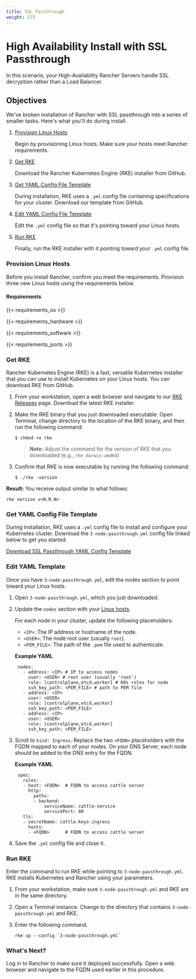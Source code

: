 ```yaml
---
title: SSL Passthrough
weight: 275
---
```

# High Availability Install with SSL Passthrough

In this scenario, your High-Availability Rancher Servers handle SSL decryption rather than a Load Balancer.

## Objectives

We've broken installation of Rancher with SSL passthrough into a series of smaller tasks. Here's what you'll do during install.

1. [Provision Linux Hosts](#provision-linux-hosts)

	Begin by provisioning Linux hosts. Make sure your hosts meet Rancher requirements.

2. [Get RKE](#get-rke)

	Download the Rancher Kubernetes Engine (RKE) installer from GitHub.

3. [Get YAML Config File Template](#get-yaml-template)

	During installation, RKE uses a `.yml` config file containing specifications for your cluster. Download our template from GitHub.

4. [Edit YAML Config File Template](#edit-yaml-template)

	Edit the `.yml` config file so that it's pointing toward your Linux hosts.

5. [Run RKE](#run-rke)

	Finally, run the RKE installer with it pointing toward your `.yml` config file.

### Provision Linux Hosts

Before you install Rancher, confirm you meet the requirements. Provision three new Linux hosts using the requirements below.

#### Requirements

{{< requirements_os >}}

{{< requirements_hardware >}}

{{< requirements_software >}}

{{< requirements_ports >}}

### Get RKE

Rancher Kubernetes Engine (RKE) is a fast, versatile Kubernetes installer that you can use to install Kubernetes on your Linux hosts. You can download RKE from GitHub.

1. From your workstation, open a web browser and navigate to our [RKE Releases](https://github.com/rancher/rke/releases) page. Download the latest RKE installer.

2. Make the RKE binary that you just downloaded executable. Open Terminal, change directory to the location of the RKE binary, and then run the following command:

    ```
    $ chmod +x rke
    ```

    >**Note:** Adjust the command for the version of RKE that you downloaded (e.g., `rke_darwin-amd64`)

3.  Confirm that RKE is now executable by running the following command:

    ```
    $ ./rke -version
    ```

**Result:** You receive output similar to what follows:
```
rke version v<N.N.N>
```

### Get YAML Config File Template

During installation, RKE uses a `.yml` config file to install and configure your Kubernetes cluster. Download the `3-node-passthrough.yml` config file linked below to get you started.

[Download SSL Passthrough YAML Config Template](https://github.com/rancher/rancher/tree/master/rke-templates)

### Edit YAML Template

Once you have `3-node-passthrough.yml`, edit the nodes section to point toward your Linux hosts.

1. Open `3-node-passthrough.yml`, which you just downloaded.

2. Update the `nodes` section with your [Linux hosts](#provision-linux-hosts).

	For each node in your cluster, update the following placeholders:

	- `<IP>`: The IP address or hostname of the node.
	- `<USER>`: The node root user (usually `root`).
	- `<PEM_FILE>`: The path of the `.pem` file used to authenticate.

    **Example YAML**

		nodes:
		  - address: <IP> # IP to access nodes
			user: <USER> # root user (usually 'root')
			role: [controlplane,etcd,worker] # K8s roles for node
			ssh_key_path: <PEM_FILE> # path to PEM file
		  - address: <IP>
			user: <USER>
			role: [controlplane,etcd,worker]
			ssh_key_path: <PEM_FILE>
		  - address: <IP>
			user: <USER>
			role: [controlplane,etcd,worker]
			ssh_key_path: <PEM_FILE>

3. Scroll to `kind: Ingress`. Replace the two `<FQDN>` placeholders with the FQDN mapped to each of your nodes. On your DNS Server, each node should be added to the DNS entry for the FQDN.

	**Example YAML**

		spec:
		  rules:
		  - host: <FQDN>  # FQDN to access cattle server
			http:
			  paths:
			  - backend:
				  serviceName: cattle-service
				  servicePort: 80
		  tls:
		  - secretName: cattle-keys-ingress
			hosts:
			- <FQDN>      # FQDN to access cattle server

6. Save the `.yml` config file and close it.

### Run RKE

Enter the command to run RKE while pointing to `3-node-passthrough.yml`. RKE installs Kubernetes and Rancher using your parameters.

1. From your workstation, make sure `3-node-passthrough.yml` and RKE are in the same directory.

2. Open a Terminal instance. Change to the directory that contains `3-node-passthrough.yml` and RKE.

3. Enter the following command.

	```
	rke up --config `3-node-passthrough.yml`
	```

### What's Next?

Log in to Rancher to make sure it deployed successfully. Open a web browser and navigate to the FQDN used earlier in this procedure.
